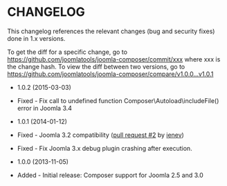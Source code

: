 CHANGELOG
=========

This changelog references the relevant changes (bug and security fixes) done
in 1.x versions.

To get the diff for a specific change, go to https://github.com/joomlatools/joomla-composer/commit/xxx where xxx is the change hash.
To view the diff between two versions, go to https://github.com/joomlatools/joomla-composer/compare/v1.0.0...v1.0.1

* 1.0.2 (2015-03-03)

 * Fixed - Fix call to undefined function Composer\Autoload\includeFile() error in Joomla 3.4

* 1.0.1 (2014-01-12)

 * Fixed - Joomla 3.2 compatibility ([pull request #2](https://github.com/joomlatools/joomla-composer/pull/2) by [ienev](https://github.com/ienev))
 * Fixed - Fix Joomla 3.x debug plugin crashing after execution.

* 1.0.0 (2013-11-05)
 * Added - Initial release: Composer support for Joomla 2.5 and 3.0
